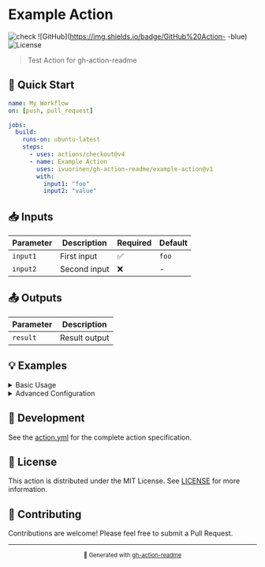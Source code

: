 # Example Action

![check](https://img.shields.io/badge/icon-check-green) ![GitHub](https://img.shields.io/badge/GitHub%20Action- -blue) ![License](https://img.shields.io/badge/license-MIT-green)

> Test Action for gh-action-readme

## 🚀 Quick Start

```yaml
name: My Workflow
on: [push, pull_request]

jobs:
  build:
    runs-on: ubuntu-latest
    steps:
      - uses: actions/checkout@v4
      - name: Example Action
        uses: ivuorinen/gh-action-readme/example-action@v1
        with:
          input1: "foo"
          input2: "value"
```


## 📥 Inputs

| Parameter | Description | Required | Default |
|-----------|-------------|----------|---------|
| `input1` | First input | ✅ | `foo` |
| `input2` | Second input | ❌ | - |



## 📤 Outputs

| Parameter | Description |
|-----------|-------------|
| `result` | Result output |


## 💡 Examples

<details>
<summary>Basic Usage</summary>

```yaml
- name: Example Action
  uses: ivuorinen/gh-action-readme/example-action@v1
  with:
    input1: "foo"
    input2: "example-value"
```
</details>

<details>
<summary>Advanced Configuration</summary>

```yaml
- name: Example Action with custom settings
  uses: ivuorinen/gh-action-readme/example-action@v1
  with:
    input1: "foo"
    input2: "custom-value"
```
</details>



## 🔧 Development

See the [action.yml](./action.yml) for the complete action specification.

## 📄 License

This action is distributed under the MIT License. See [LICENSE](LICENSE) for more information.

## 🤝 Contributing

Contributions are welcome! Please feel free to submit a Pull Request.

---

<div align="center">
  <sub>🚀 Generated with <a href="https://github.com/ivuorinen/gh-action-readme">gh-action-readme</a></sub>
</div>
